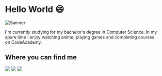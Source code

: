 # Hello World :smile:
![Sameer](aboutme.gif "Sameer")

I'm currently studying for my bachelor's degree in Computer Science. In my spare time I enjoy watching anime, playing games and completing courses on CodeAcademy.

## Where you can find me
<a href = "mailto:su042002@outlook.com"><img src="https://img.icons8.com/external-nawicon-outline-color-nawicon/40/000000/external-email-communication-nawicon-outline-color-nawicon-2.png"/></a>
<a href = "https://www.codecademy.com/profiles/SU042002"><img src="https://img.icons8.com/stickers/40/000000/code.png"/></a>
<a href = "https://www.facebook.com/sami.nazri.73/"><img src="https://img.icons8.com/external-justicon-flat-justicon/40/000000/external-facebook-social-media-justicon-flat-justicon.png"/></a>
